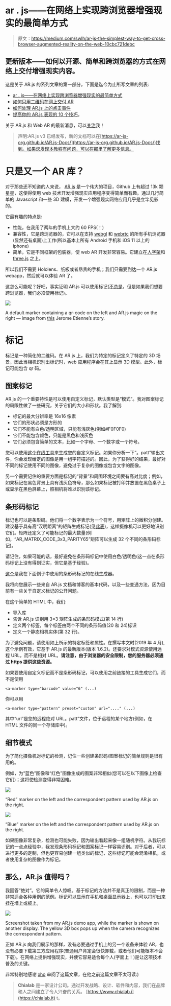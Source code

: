 # ar . js——在网络上实现跨浏览器增强现实的最简单方式

> 原文：<https://medium.com/swlh/ar-js-the-simplest-way-to-get-cross-browser-augmented-reality-on-the-web-10cbc721debc>

## 更新版本——如何以开源、简单和跨浏览器的方式在网络上交付增强现实内容。

这是关于 AR.js 的系列文章的第一部分，下面是迄今为止所写文章的列表:

*   [ar . js——在网络上实现跨浏览器增强现实的最简单方式](/@nicolcarpignoli/ar-js-the-simplest-way-to-get-cross-browser-augmented-reality-on-the-web-10cbc721debc)
*   [如何只用二维码在网上交付 AR](/@nicolcarpignoli/how-to-deliver-ar-on-the-web-only-with-a-qr-code-139bb90e82f1)
*   [如何处理 AR.js 上的点击事件](/@nicolcarpignoli/how-to-handle-click-events-on-ar-js-f397ea5994d)
*   [提高你的 AR.js 表现的 10 个技巧](/@nicolcarpignoli/10-tips-to-enhance-your-ar-js-app-8b44c6faffca)。

关于 AR.js 和 Web AR 的最新消息，可以[关注](https://twitter.com/nicolocarp)我！

> 声明:AR.js v3 已经发布，新的文档可以在[https://ar-js-org.github.io/AR.js-Docs/](https://ar-js-org.github.io/AR.js-Docs/)找到。如果您发现本教程有问题，可以在那里了解更多信息。

# 只是又一个 AR 库？

对于那些还不知道的人来说， [AR.js](https://github.com/jeromeetienne/AR.js) 是一个伟大的项目，Github 上有超过 13k 颗星星，这使得使用 web 技术开发增强现实应用程序变得简单而有趣。通过几行简单的 Javascript 和一些 3D 建模，开发一个增强现实网络应用几乎是立竿见影的。

它最有趣的特点是:

*   性能，在我用了两年的手机上大约 60 FPS(！)
*   兼容性，它是跨浏览器的，它可以在支持 [webgl](https://caniuse.com/#feat=webgl) 和 [webrtc](https://caniuse.com/#feat=stream) 的所有手机浏览器(显然还有桌面)上工作(所以基本上所有 Android 手机和 iOS 11 以上的 iphone)
*   简单，它是不同框架的包装器，使 web AR 开发非常容易。它建立在[人字架](https://aframe.io/docs/0.8.0/introduction/)和 [three.js](https://threejs.org/) 之上。

所以我们不需要 Hololens、纸板或者昂贵的手机；我们只需要到达一个 AR.js webapp，然后就可以体验 AR 了。

这怎么可能呢？好吧，事实证明 AR.js 可以使用标记([不总是](/arjs/ar-js-supports-tango-on-a-frame-too-2c098de4df34)，但是如果我们想要跨浏览器，我们必须使用标记)。

![](img/df6fcb5d448aa8268ac3d09bb4ab8f3b.png)

A default marker containing a qr-code on the left and AR.js magic on the right — image from [this](/arjs/ar-code-a-fast-path-to-augmented-reality-60e51be3cbdf) Jerome Etienne’s story.

# 标记

标记是一种简化的二维码。在 AR.js 上，我们为特定的标记定义了特定的 3D 场景，因此当相机识别出标记时，web 应用程序会在其上显示 3D 模型。此外，标记可能包含 qr 码。

## 图案标记

AR.js 的一个重要特性是可以使用自定义标记，默认类型是“模式”。我对图案标记的局限性做了一些研究，关于它们的大小和形状。我了解到:

*   标记的最大分辨率是 16x16 像素
*   它们的形状必须是方形的
*   它们不能有白色/透明区域，只能有浅灰色(例如#F0F0F0)
*   它们不能包含颜色，只能是黑色和浅灰色
*   它们必须包含简单的文本，比如一个字母、一个数字或一个符号。

您可以使用[这个在线工具](https://jeromeetienne.github.io/AR.js/three.js/examples/marker-training/examples/generator.html)来生成您的自定义标记。如果你分析一下”。patt”输出文件，你会发现给定的图像是用一组字符描述的。因此，为了获得好的结果，最好对不同的标记使用不同的图像，避免过于复杂的图像或包含文字的图像。

另一个需要记住的重要方面是标记的“背景”和周围环境之间要有高对比度；例如，如果标记在黑色背景上具有浅灰色符号，那么如果标记被打印并放置在黑色桌子上或显示在黑色屏幕上，照相机将难以识别该标记。

## 条形码标记

标记也可以是条形码。他们将一个数字表示为一个符号，用矩阵上的微积分创建。建议基于具有高“汉明距离”的矩阵生成标记(见[此表](https://github.com/artoolkit/artoolkit-docs/blob/master/3_Marker_Training/marker_barcode.md))，这样摄像机可以更好地识别它们。矩阵还定义了可能标记的最大数量(例如，“AR_MATRIX_CODE_3x3_PARITY65”矩阵可以生成 32 个不同的条形码标记)。

请记住，如果可能的话，最好避免在条形码标记中使用白色/透明色(这一点在条形码标记上没有得到证实，但它是基于经验)。

[这个](http://au.gmented.com/app/marker/marker.php)是我在下面例子中使用的条形码标记的在线生成器。

我将向您展示一些来自 AR.js 文档和博客的基本代码，以及一些变通方法，因为目前有一些关于自定义标记的公开问题。

在这个简单的 HTML 中，我们:

*   导入库
*   告诉 AR.js 识别用 3×3 矩阵生成的条形码模式(第 14 行)
*   定义两个<a-marker>标签，每个标签由两个不同的条形码值(20 和 24)标识</a-marker>
*   定义一个静态相机实体(第 32 行)。

为了避免问题，请使用如上所示的特定标签和属性。在撰写本文时(2019 年 4 月),这个示例有效，它基于 AR.js 的最新版本(版本 1.6.2)。还要求对模式资源使用远程 URL，而不是相对 URL。**请注意，由于浏览器的安全限制，您的服务器必须通过 https 提供这些资源。**

如果要使用自定义标记而不是条形码标记，可以使用之前链接的工具生成它们，而不是使用

```
<a-marker type="barcode" value="6" (...)
```

你可以用

```
<a-marker type="pattern" preset="custom" url="...." (...)
```

其中“url”是您的远程绝对 URL。patt”文件，位于远程的某个地方(例如，在 HTML 文件的同一个存储库中)。

## 细节模式

为了简化摄像机对标记的检测，记住一些创建条形码/图案标记的简单规则是很有用的。

例如，为“蓝色”图像和“红色”图像生成的图案非常相似(您可以在以下图像上检查它们)；这将使检测变得非常困难。

![](img/3105845552e54328225cf37425f15a8e.png)

“Red” marker on the left and the correspondent pattern used by AR.js on the right.

![](img/4f4070ffcc29537fb75499ad9678f0eb.png)

“Blue” marker on the left and the correspondent pattern used by AR.js on the right.

如果图像非常复杂，检测也可能失败，因为输出看起来像一组随机字符。从我玩标记的一点点经验中，我发现条形码标记和图案标记一样容易识别。对于后者，可以进行更多的定制，但也更容易创建一组类似的标记，这些标记可能会混淆相机，或者使用复杂的图像作为标记。

## 那么，AR.js 值得吗？

我回答“绝对”。它的简单令人惊叹。基于标记的方法并不是真正的限制，而是一种非常适合各种用例的范例。标记可以显示在手机和桌面显示器上，也可以打印出来挂在墙上或板上。

![](img/730c146942f76efac025132a08272878.png)

Screenshot taken from my AR.js demo app, while the marker is shown on another display. The yellow 3D box pops up when the camera recognizes the correspondent pattern.

正如 AR.js 向我们展示的那样，没有必要通过手机上的另一个设备来体验 AR，也没有必要下载第三方应用程序(普通用户肯定会很快卸载，或者他们可能根本不会下载)。在网络上提供增强现实，并使它容易适合每个人(字面上！)是让这项技术普及的关键。

非常特别地感谢 [xho](https://twitter.com/xho) 审阅了这篇文章，在他之前这篇文章不太可读:)

> **Chialab** 是一家设计公司。通过开发战略、设计、软件和内容，我们在品牌和人之间建立了令人兴奋的关系。 [https://www.chialab.i](https://chialab.it) t。